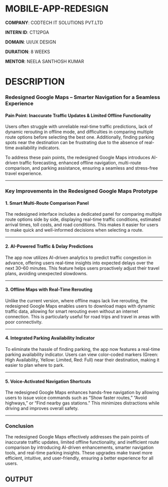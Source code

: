 # MOBILE-APP-REDESIGN
**COMPANY**: CODTECH IT SOLUTIONS PVT.LTD

**INTERN ID**: CT12PGA

**DOMAIN**: UI/UX DESIGN 

**DURATION**: 8 WEEKS

**MENTOR**: NEELA SANTHOSH KUMAR 

# DESCRIPTION 
### **Redesigned Google Maps – Smarter Navigation for a Seamless Experience**  

#### **Pain Point: Inaccurate Traffic Updates & Limited Offline Functionality**  
Users often struggle with unreliable real-time traffic predictions, lack of dynamic rerouting in offline mode, and difficulties in comparing multiple route options before selecting the best one. Additionally, finding parking spots near the destination can be frustrating due to the absence of real-time availability indicators.  

To address these pain points, the redesigned Google Maps introduces AI-driven traffic forecasting, enhanced offline navigation, multi-route comparison, and parking assistance, ensuring a seamless and stress-free travel experience.  

---

### **Key Improvements in the Redesigned Google Maps Prototype**  

#### **1. Smart Multi-Route Comparison Panel**  
The redesigned interface includes a dedicated panel for comparing multiple route options side by side, displaying real-time traffic conditions, estimated arrival times, toll costs, and road conditions. This makes it easier for users to make quick and well-informed decisions when selecting a route.  

---

#### **2. AI-Powered Traffic & Delay Predictions**  
The app now utilizes AI-driven analytics to predict traffic congestion in advance, offering users real-time insights into expected delays over the next 30–60 minutes. This feature helps users proactively adjust their travel plans, avoiding unexpected slowdowns.  

---

#### **3. Offline Maps with Real-Time Rerouting**  
Unlike the current version, where offline maps lack live rerouting, the redesigned Google Maps enables users to download maps with dynamic traffic data, allowing for smart rerouting even without an internet connection. This is particularly useful for road trips and travel in areas with poor connectivity.  

---

#### **4. Integrated Parking Availability Indicator**  
To eliminate the hassle of finding parking, the app now features a real-time parking availability indicator. Users can view color-coded markers (Green: High Availability, Yellow: Limited, Red: Full) near their destination, making it easier to plan where to park.  

---

#### **5. Voice-Activated Navigation Shortcuts**  
The redesigned Google Maps enhances hands-free navigation by allowing users to issue voice commands such as “Show faster routes,” “Avoid highways,” or “Find nearby gas stations.” This minimizes distractions while driving and improves overall safety.  

---

### **Conclusion**  
The redesigned Google Maps effectively addresses the pain points of inaccurate traffic updates, limited offline functionality, and inefficient route comparison by introducing AI-driven enhancements, smarter navigation tools, and real-time parking insights. These upgrades make travel more efficient, intuitive, and user-friendly, ensuring a better experience for all users.  


## OUTPUT
